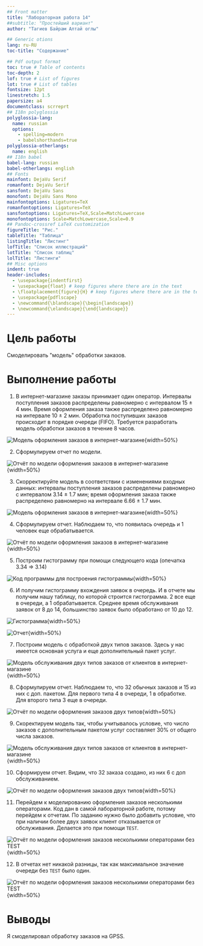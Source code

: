 ```yaml
---
## Front matter
title: "Лабораторная работа 14"
##subtitle: "Простейший вариант"
author: "Тагиев Байрам Алтай оглы"

## Generic otions
lang: ru-RU
toc-title: "Содержание"

## Pdf output format
toc: true # Table of contents
toc-depth: 2
lof: true # List of figures
lot: true # List of tables
fontsize: 12pt
linestretch: 1.5
papersize: a4
documentclass: scrreprt
## I18n polyglossia
polyglossia-lang:
  name: russian
  options:
	- spelling=modern
	- babelshorthands=true
polyglossia-otherlangs:
  name: english
## I18n babel
babel-lang: russian
babel-otherlangs: english
## Fonts
mainfont: DejaVu Serif
romanfont: DejaVu Serif
sansfont: DejaVu Sans
monofont: DejaVu Sans Mono
mainfontoptions: Ligatures=TeX
romanfontoptions: Ligatures=TeX
sansfontoptions: Ligatures=TeX,Scale=MatchLowercase
monofontoptions: Scale=MatchLowercase,Scale=0.9
## Pandoc-crossref LaTeX customization
figureTitle: "Рис."
tableTitle: "Таблица"
listingTitle: "Листинг"
lofTitle: "Список иллюстраций"
lotTitle: "Список таблиц"
lolTitle: "Листинги"
## Misc options
indent: true
header-includes:
  - \usepackage{indentfirst}
  - \usepackage{float} # keep figures where there are in the text
  - \floatplacement{figure}{H} # keep figures where there are in the text 
  - \usepackage{pdflscape}
  - \newcommand{\blandscape}{\begin{landscape}}
  - \newcommand{\elandscape}{\end{landscape}}
---
```


# Цель работы

Смоделировать "модель" обработки заказов. 

# Выполнение работы

1. В интернет-магазине заказы принимает один оператор. Интервалы поступления заказов распределены равномерно с интервалом 15 ± 4 мин. Время оформления заказа также распределено равномерно на интервале 10 ± 2 мин. Обработка поступивших заказов происходит в порядке очереди (FIFO). Требуется разработать модель обработки заказов в течение 8 часов.

![Модель оформления заказов в интернет-магазине](./image/1.png){width=50%}

2. Сформулируем отчет по модели.

![Отчёт по модели оформления заказов в интернет-магазине](./image/2.png){width=50%}

3. Скорректируйте модель в соответствии с изменениями входных данных: интервалы поступления заказов распределены равномерно с интервалом 3.14 ± 1.7 мин; время оформления заказа также распределено равномерно на интервале 6.66 ± 1.7 мин. 

![Модель оформления заказов в интернет-магазине](./image/3.png){width=50%}

4. Сформулируем отчет. Наблюдаем то, что появилась очередь и 1 человек еще обрабатывается. 

![Отчёт по модели оформления заказов в интернет-магазине](./image/4.png){width=50%}

5. Построим гистограмму при помощи следующего кода (опечатка 3.34 => 3.14)

![Код программы для построения гистограммы](./image/0.png){width=50%}

6. И получим гистограмму вхождения заявок в очередь. И в отчете мы получим нашу таблицу, по которой строится гистограмма. 2 все еще в очереди, а 1 обрабатывается. Среднее время обслуживания заявок от 8 до 14, большинство заявок было обработано от 10 до 12.

![Гистограмма](./image/5.png){width=50%}

![Отчет](./image/6.png){width=50%}

7. Построим модель с обработкой двух типов заказов. Здесь у нас имеется основная услуга и еще дополнительный пакет услуг.

![Модель обслуживания двух типов заказов от клиентов в интернет-магазине](./image/7.png){width=50%}

8. Сформулируем отчет. Наблюдаем то, что 32 обычных заказов и 15 из них с доп. пакетом. Для первого типа 4 в очереди, 1 в обработке. Для второго типа 3 еще в очереди.

![Отчёт по модели оформления заказов двух типов](./image/8.png){width=50%}

9. Скоректируем модель так, чтобы учитывалось условие, что число заказов с дополнительным пакетом услуг составляет 30% от общего числа заказов.

![Модель обслуживания двух типов заказов от клиентов в интернет-магазине](./image/9.png){width=50%}

10. Сформируем отчет. Видим, что 32 заказа создано, из них 6 с доп обслуживанием.

![Отчёт по модели оформления заказов двух типов](./image/10.png){width=50%}

11. Перейдем к моделированию оформления заказов несколькими операторами. Код дан в самой лабораторной работе, потому перейдем к отчетам. По заданию нужно было добавить условие, что при наличии более двух заявок клиент отказывается от обслуживания. Делается это при помощи `TEST`.

![Отчёт по модели оформления заказов несколькими операторами без TEST](./image/11.png){width=50%}

12. В отчетах нет никакой разницы, так как максимальное значение очереди без `TEST` было один.

![Отчёт по модели оформления заказов несколькими операторами без TEST](./image/12.png){width=50%}

# Выводы

Я смоделировал обработку заказов на GPSS.
